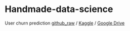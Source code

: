 # Handmade-data-science
User churn prediction [github_raw](https://github.com/RuslanOraev/handmade-data-science/raw/main/notebooks/courseworks/Coursework_ML.ipynb) / [Kaggle](https://www.kaggle.com/ruslanoraev/coursework-ml) / [Google Drive](https://drive.google.com/file/d/1xq2tQejEGu2RAV3uoSeXUl_cUIWWIYCq/view?usp=sharing)
